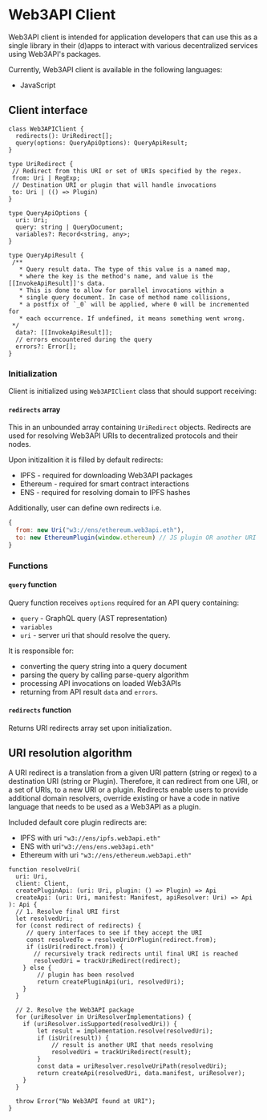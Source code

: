 # Web3API Client

Web3API client is intended for application developers that can use this as a single library in their (d)apps to interact with various decentralized services using Web3API's packages.

Currently, Web3API client is available in the following languages:
 - JavaScript

## Client interface

```
class Web3APIClient {
  redirects(): UriRedirect[];
  query(options: QueryApiOptions): QueryApiResult;
}

type UriRedirect {
 // Redirect from this URI or set of URIs specified by the regex.
 from: Uri | RegExp;
 // Destination URI or plugin that will handle invocations
 to: Uri | (() => Plugin)
}

type QueryApiOptions {
  uri: Uri;
  query: string | QueryDocument;
  variables?: Record<string, any>;
}

type QueryApiResult {
 /**
   * Query result data. The type of this value is a named map,
   * where the key is the method's name, and value is the [[InvokeApiResult]]'s data.
   * This is done to allow for parallel invocations within a
   * single query document. In case of method name collisions,
   * a postfix of `_0` will be applied, where 0 will be incremented for
   * each occurrence. If undefined, it means something went wrong.
 */
  data?: [[InvokeApiResult]];
  // errors encountered during the query
  errors?: Error[];
}
```

### Initialization
Client is initialized using `Web3APIClient` class that should support receiving:

#### `redirects` array
This in an unbounded array containing `UriRedirect` objects.
Redirects are used for resolving Web3API URIs to decentralized protocols and their nodes.
 
Upon initizalition it is filled by default redirects:
 - IPFS - required for downloading Web3API packages
 - Ethereum - required for smart contract interactions
 - ENS - required for resolving domain to IPFS hashes

Additionally, user can define own redirects i.e.
```js
{
  from: new Uri("w3://ens/ethereum.web3api.eth"),
  to: new EthereumPlugin(window.ethereum) // JS plugin OR another URI
}
```

### Functions

#### `query` function
Query function receives `options` required for an API query containing:
 - `query` - GraphQL query (AST representation)
 - `variables`
 - `uri` - server uri that should resolve the query.

It is responsible for:
 - converting the query string into a query document
 - parsing the query by calling parse-query algorithm
 - processing API invocations on loaded Web3APIs
 - returning from API result `data` and `errors`.

#### `redirects` function

Returns URI redirects array set upon initialization. 

## URI resolution algorithm

A URI redirect is a translation from a given URI pattern (string or regex) to a destination URI (string or Plugin).
Therefore, it can redirect from one URI, or a set of URIs, to a new URI or a plugin. 
Redirects enable users to provide additional domain resolvers, override existing or have a code in native language that needs to be used as a Web3API as a plugin.  

Included default core plugin redirects are:
 - IPFS with uri `"w3://ens/ipfs.web3api.eth"`
 - ENS with uri`"w3://ens/ens.web3api.eth"`
 - Ethereum with uri `"w3://ens/ethereum.web3api.eth"`
 
```
function resolveUri(
  uri: Uri,
  client: Client,
  createPluginApi: (uri: Uri, plugin: () => Plugin) => Api
  createApi: (uri: Uri, manifest: Manifest, apiResolver: Uri) => Api
): Api {
  // 1. Resolve final URI first
  let resolvedUri;
  for (const redirect of redirects) {
     // query interfaces to see if they accept the URI
     const resolvedTo = resolveUriOrPlugin(redirect.from);
     if (isUri(redirect.from)) {
       // recursively track redirects until final URI is reached
       resolvedUri = trackUriRedirect(redirect);
    } else {
        // plugin has been resolved
        return createPluginApi(uri, resolvedUri);
    }
  }

  // 2. Resolve the Web3API package
  for (uriResolver in UriResolverImplementations) {
    if (uriResolver.isSupported(resolvedUri)) {
        let result = implementation.resolve(resolvedUri);
        if (isUri(result)) {
            // result is another URI that needs resolving
            resolvedUri = trackUriRedirect(result);
        }
        const data = uriResolver.resolveUriPath(resolvedUri);
        return createApi(resolvedUri, data.manifest, uriResolver);
    }
  }

  throw Error("No Web3API found at URI");
}
```
 
